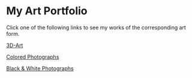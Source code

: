 # My Art Portfolio

Click one of the following links to see my works of the corresponding art form.

[3D-Art](3d-art/README.md)      

[Colored Photographs](photography/black_and_white/README.md)

[Black & White Photographs](photography/color/README.md)

